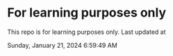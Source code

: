 # For learning purposes only
This repo is for learning purposes only.
Last updated at

Sunday, January 21, 2024 6:59:49 AM

